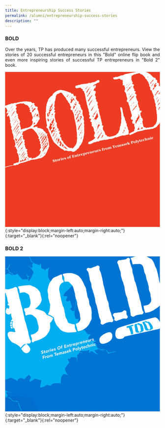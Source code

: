 ```yaml
---
title: Entrepreneurship Success Stories
permalink: /alumni/entrepreneurship-success-stories
description: ""
---
```

### BOLD ###
<div style="text-align: justify">
    <p>
Over the years, TP has produced many successful entrepreneurs. View the stories of 20 successful entrepreneurs in this "Bold" online flip book and even more inspiring stories of successful TP entrepreneurs in "Bold 2" book.
          </p>
</div>      

[![BOLD](/images/BOLD.jpg)](https://www.tp.edu.sg/content/dam/tp-web/files/flipbook/BOLD/index.html){:style="display:block;margin-left:auto;margin-right:auto;"}{:target="_blank"}{:rel="noopener"}

### BOLD 2
[![BOLD 2](/images/BOLD2.jpg)](https://www.tp.edu.sg/content/dam/tp-web/files/flipbook/BOLD2/index.html){:style="display:block;margin-left:auto;margin-right:auto;"}{:target="_blank"}{:rel="noopener"}